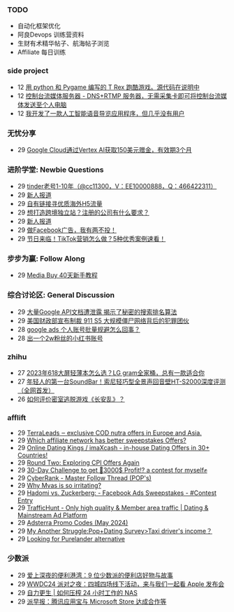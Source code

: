 ### TODO
-  自动化框架优化
-  阿良Devops 训练营资料
-  生财有术精华帖子、航海帖子浏览
-  Affiliate 每日训练

### side project
<!-- sideproject:START -->
-  12 [用 python 和 Pygame 编写的 T Rex 跑酷游戏。源代码在说明中](https://www.youtube.com/watch?v=pZySIXSelCA)
-  12 [控制台流媒体服务器 - DNS+RTMP 服务器，无需采集卡即可将控制台流媒体发送至个人电脑](https://github.com/Aioros/console-streaming-server)
-  12 [我开发了一款人工智能语音导览应用程序，但几乎没有用户](https://www.reddit.com/r/SideProject/comments/18gpp0e/ive_built_an_ai_audio_tour_app_but_have_almost_no/)<!-- sideproject:END -->


### 无忧分享
<!-- ruyo:START -->
-  29 [Google Cloud通过Vertex AI获取150美元赠金，有效期3个月](https://51.ruyo.net/18673.html)<!-- ruyo:END -->

### 进阶学堂: Newbie Questions
<!-- advertcn1:START -->
-  29 [tinder老号1-10年（@cc11300，V：EE10000888，Q：466422311）](https://www.advertcn.com/thread-115173-1-1.html)
-  29 [新人报道](https://www.advertcn.com/thread-115172-1-1.html)
-  29 [自有链接寻优质海外H5流量](https://www.advertcn.com/thread-115171-1-1.html)
-  29 [想打造跨境独立站？注册的公司有什么要求？](https://www.advertcn.com/thread-115166-1-1.html)
-  29 [新人报道](https://www.advertcn.com/thread-115164-1-1.html)
-  29 [做Facebook广告，我有两不投！](https://www.advertcn.com/thread-115160-1-1.html)
-  29 [节日来临！TikTok营销怎么做？5种优秀案例速看！](https://www.advertcn.com/thread-115159-1-1.html)<!-- advertcn1:END -->

### 步步为赢: Follow Along
<!-- advertcn2:START -->
-  29 [Media Buy 40天新手教程](https://www.advertcn.com/thread-115158-1-1.html)<!-- advertcn2:END -->

### 综合讨论区: General Discussion
<!-- advertcn3:START -->
-  29 [大量Google API文档遭泄露 揭示了秘密的搜索排名算法](https://www.advertcn.com/thread-115162-1-1.html)
-  29 [美国财政部宣布制裁 911 S5 大规模僵尸网络背后的犯罪团伙](https://www.advertcn.com/thread-115161-1-1.html)
-  28 [google ads 个人账号批量规避怎么回事？](https://www.advertcn.com/thread-115156-1-1.html)
-  28 [出一个2w粉丝的小红书账号](https://www.advertcn.com/thread-115154-1-1.html)<!-- advertcn3:END -->


### zhihu
<!-- zhihu:START -->
-  27 [2023年618大屏轻薄本怎么选？LG gram全家桶，总有一款适合你](http://zhuanlan.zhihu.com/p/632641888?utm_campaign=rss&utm_medium=rss&utm_source=rss&utm_content=title)
-  27 [年轻人的第一台SoundBar！索尼轻巧型全景声回音壁HT-S2000深度评测（全网首发）](http://zhuanlan.zhihu.com/p/630990296?utm_campaign=rss&utm_medium=rss&utm_source=rss&utm_content=title)
-  26 [如何评价密室逃脱游戏《长安乱》？](http://www.zhihu.com/question/563950552/answer/3045961312?utm_campaign=rss&utm_medium=rss&utm_source=rss&utm_content=title)<!-- zhihu:END -->

### afflift
<!-- afflift:START -->
-  29 [TerraLeads ‒ exclusive COD nutra offers in Europe and Asia.](https://afflift.com/f/threads/terraleads-%E2%80%92-exclusive-cod-nutra-offers-in-europe-and-asia.3287/)
-  29 [Which affiliate network has better sweepstakes Offers?](https://afflift.com/f/threads/which-affiliate-network-has-better-sweepstakes-offers.12197/)
-  29 [Online Dating Kings / imaXcash - in-house Dating Offers in 30+ Countries!](https://afflift.com/f/threads/online-dating-kings-imaxcash-in-house-dating-offers-in-30-countries.12847/)
-  29 [Round Two: Exploring CPI Offers Again](https://afflift.com/f/threads/round-two-exploring-cpi-offers-again.13073/)
-  29 [30-Day Challenge to get 🎯3000$ Profit⁉ a contest for myself✊](https://afflift.com/f/threads/30-day-challenge-to-get-%F0%9F%8E%AF3000-profit%E2%81%89-a-contest-for-myself%E2%9C%8A.9419/)
-  29 [CyberRank - Master Follow Thread &lpar;POP&#39;s&rpar;](https://afflift.com/f/threads/cyberrank-master-follow-thread-pops.13186/)
-  29 [Why Mvas is so irritating?](https://afflift.com/f/threads/why-mvas-is-so-irritating.13201/)
-  29 [Hadomi vs. Zuckerberg: - Facebook Ads Sweepstakes - #Contest Entry](https://afflift.com/f/threads/hadomi-vs-zuckerberg-facebook-ads-sweepstakes-contest-entry.12846/)
-  29 [TrafficHunt - Only high quality &amp; Member area traffic | Dating &amp; Mainstream Ad Platform](https://afflift.com/f/threads/traffichunt-only-high-quality-member-area-traffic-dating-mainstream-ad-platform.10862/)
-  29 [Adsterra Promo Codes &lpar;May 2024&rpar;](https://afflift.com/f/threads/adsterra-promo-codes-may-2024.13100/)
-  29 [My Another Struggle:Pop+Dating Survey&gt;Taxi driver&#39;s income？](https://afflift.com/f/threads/my-another-struggle-pop-dating-survey-taxi-drivers-income%EF%BC%9F.13190/)
-  29 [Looking for Purelander alternative](https://afflift.com/f/threads/looking-for-purelander-alternative.13076/)<!-- afflift:END -->

### 少数派
<!-- sspai:START -->
-  29 [爱上深夜的便利港湾：9 位少数派的便利店好物与故事](https://sspai.com/post/89163)
-  29 [WWDC24 派对之夜：四城四场线下活动，来与我们一起看 Apple 发布会](https://sspai.com/post/89180)
-  29 [自力更生 | 如何压榨 24 小时工作的 NAS](https://sspai.com/post/89049)
-  29 [派早报：腾讯应用宝与 Microsoft Store 达成合作等](https://sspai.com/post/89166)<!-- sspai:END -->
